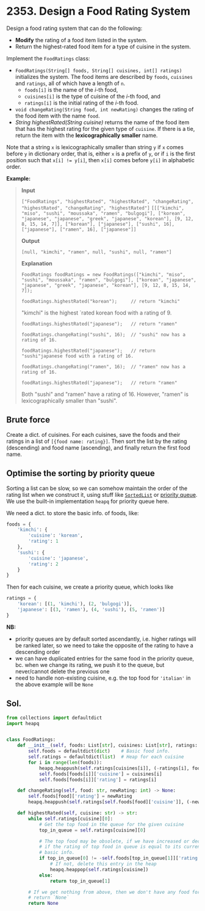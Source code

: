 # 2353. Design a Food Rating System

Design a food rating system that can do the following:

* **Modify** the rating of a food item listed in the system.
* Return the highest-rated food item for a type of cuisine in the system.

Implement the `FoodRatings` class:

* `FoodRatings(String[] foods, String[] cuisines, int[] ratings)` initializes the system. The food items are described by `foods`, `cuisines` and `ratings`, all of which have a length of `n`.
    - `foods[i]` is the name of the $i$-th food,
    - `cuisines[i]` is the type of cuisine of the $i$-th food, and
    - `ratings[i]` is the initial rating of the $i$-th food.
* `void changeRating(String food, int newRating)` changes the rating of the food item with the name `food`.
* *String highestRated(String cuisine)* returns the name of the food item that has the highest rating for the given type of `cuisine`. If there is a tie, return the item with the **lexicographically smaller** name.

Note that a string `x` is lexicographically smaller than string `y` if `x` comes before `y` in dictionary order, that is, either `x` is a prefix of `y`, or if `i` is the first position such that `x[i] != y[i]`, then `x[i]` comes before `y[i]` in alphabetic order.

**Example:**

> **Input**
>
> `["FoodRatings", "highestRated", "highestRated", "changeRating", "highestRated", "changeRating", "highestRated"]`
> `[[["kimchi", "miso", "sushi", "moussaka", "ramen", "bulgogi"], ["korean", "japanese", "japanese", "greek", "japanese", "korean"], [9, 12, 8, 15, 14, 7]], ["korean"], ["japanese"], ["sushi", 16], ["japanese"], ["ramen", 16], ["japanese"]]`
> 
> **Output**
>
> `[null, "kimchi", "ramen", null, "sushi", null, "ramen"]`
> 
> **Explanation**
>
> `FoodRatings foodRatings = new FoodRatings(["kimchi", "miso", "sushi", "moussaka", "ramen", "bulgogi"], ["korean", "japanese", "japanese", "greek", "japanese", "korean"], [9, 12, 8, 15, 14, 7]);`
> 
> `foodRatings.highestRated("korean");     // return "kimchi"`
> 
> "kimchi" is the highest `rated korean food with a rating of 9.
> 
> `foodRatings.highestRated("japanese");   // return "ramen"`
> 
> `foodRatings.changeRating("sushi", 16);  // "sushi" now has a rating of 16.`
> 
> `foodRatings.highestRated("japanese");   // return "sushi"japanese food with a rating of 16.`
> 
> `foodRatings.changeRating("ramen", 16);  // "ramen" now has a rating of 16.`
> 
> `foodRatings.highestRated("japanese");   // return "ramen"`
> 
> Both "sushi" and "ramen" have a rating of 16. However, "ramen" is lexicographically smaller than "sushi".


## Brute force

Create a dict. of cuisines. For each cuisines, save the foods and their ratings in a list of `[{food name: rating}]`. Then sort the list by the rating (descending) and food name (ascending), and finally return the first food name.

## Optimise the sorting by priority queue

Sorting a list can be slow, so we can somehow maintain the order of the rating list when we construct it, using stuff like [`SortedList`](https://grantjenks.com/docs/sortedcontainers/) or [priority queue](https://docs.python.org/3/library/heapq.html#priority-queue-implementation-notes). We use the built-in implementation `heapq` for priority queue here.

We need a dict. to store the basic info. of foods, like:

```python
foods = {
    'kimchi': {
        'cuisine': 'korean',
        'rating': 1
    },
    'sushi': {
        'cuisine': 'japanese',
        'rating': 2
    }
}
```
Then for each cuisine, we create a priority queue, which looks like

```python
ratings = {
    'korean': [(1, 'kimchi'), (2, 'bulgogi')],
    'japanese': [(3, 'ramen'), (4, 'sushi'), (5, 'ramen')]
}
```

**NB:**

* priority queues are by default sorted ascendantly, i.e. higher ratings will be ranked later, so we need to take the opposite of the rating to have a descending order
* we can have duplicated entries for the same food in the priority queue, bc. when we change its rating, we push it to the queue, but never/cannot delete the previous one
* need to handle non-existing cuisine, e.g. the top food for `'italian'` in the above example will be `None`


## Sol.

```python
from collections import defaultdict
import heapq


class FoodRatings:
    def __init__(self, foods: List[str], cuisines: List[str], ratings: List[int]):
        self.foods = defaultdict(dict)    # Basic food info.
        self.ratings = defaultdict(list)  # Heap for each cuisine
        for i in range(len(foods)):
            heapq.heappush(self.ratings[cuisines[i]], (-ratings[i], foods[i]))
            self.foods[foods[i]]['cuisine'] = cuisines[i]
            self.foods[foods[i]]['rating'] = ratings[i]

    def changeRating(self, food: str, newRating: int) -> None:
        self.foods[food]['rating'] = newRating
        heapq.heappush(self.ratings[self.foods[food]['cuisine']], (-newRating, food))

    def highestRated(self, cuisine: str) -> str:
        while self.ratings[cuisine][0]:
            # Get the top food in the queue for the given cuisine
            top_in_queue = self.ratings[cuisine][0]

            # The top food may be obsolete, if we have increased or decreased its rating. So check
            # if the rating of top food in queue is equal to its current rating store in foods'
            # basic info.
            if top_in_queue[0] != -self.foods[top_in_queue[1]]['rating']:
                # If not, delete this entry in the heap
                heapq.heappop(self.ratings[cuisine])
            else:
                return top_in_queue[1]

        # If we get nothing from above, then we don't have any food for the given cuisine, so
        # return `None`
        return None
```

